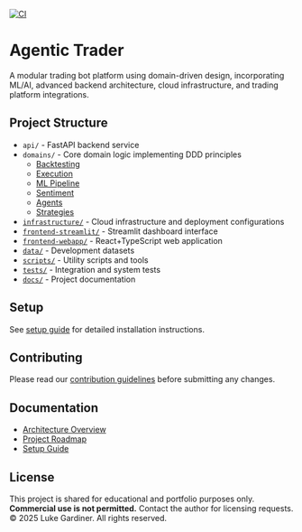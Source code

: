 [![CI](https://github.com/L-Gardiner/agentic-trader/actions/workflows/main.yml/badge.svg)](https://github.com/L-Gardiner/agentic-trader/actions/workflows/main.yml)

# Agentic Trader

A modular trading bot platform using domain-driven design, incorporating ML/AI, advanced backend architecture, cloud infrastructure, and trading platform integrations.

## Project Structure

- `api/` - FastAPI backend service
- `domains/` - Core domain logic implementing DDD principles
  - [Backtesting](domains/backtesting/README.md)
  - [Execution](domains/execution/README.md)
  - [ML Pipeline](domains/ml_pipeline/README.md)
  - [Sentiment](domains/sentiment/README.md)
  - [Agents](domains/agents/README.md)
  - [Strategies](domains/strategies/README.md)
- [`infrastructure/`](infrastructure/README.md) - Cloud infrastructure and deployment configurations
- [`frontend-streamlit/`](frontend-streamlit/README.md) - Streamlit dashboard interface
- [`frontend-webapp/`](frontend-webapp/README.md) - React+TypeScript web application
- [`data/`](data/README.md) - Development datasets
- [`scripts/`](scripts/README.md) - Utility scripts and tools
- [`tests/`](tests/README.md) - Integration and system tests
- [`docs/`](docs/README.md) - Project documentation

## Setup

See [setup guide](docs/setup_guide.md) for detailed installation instructions.

## Contributing

Please read our [contribution guidelines](CONTRIBUTING.md) before submitting any changes.

## Documentation

- [Architecture Overview](docs/architecture.md)
- [Project Roadmap](docs/roadmap.md)
- [Setup Guide](docs/setup_guide.md)

## License

This project is shared for educational and portfolio purposes only.
**Commercial use is not permitted.** Contact the author for licensing requests.
© 2025 Luke Gardiner. All rights reserved.
